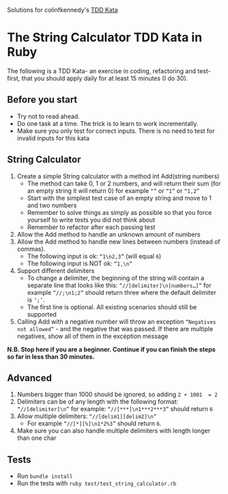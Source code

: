 Solutions for colinfkennedy's [TDD Kata](https://github.com/colinfkennedy/ruby-tdd-kata)

# The String Calculator TDD Kata in Ruby
The following is a TDD Kata- an exercise in coding, refactoring and test-first, that you should apply daily for at least 15 minutes (I do 30).

## Before you start
* Try not to read ahead.
* Do one task at a time. The trick is to learn to work incrementally.
* Make sure you only test for correct inputs. There is no need to test for invalid inputs for this kata

## String Calculator
1. Create a simple String calculator with a method int Add(string numbers)
    * The method can take 0, 1 or 2 numbers, and will return their sum (for an empty string it will return 0) for example `“”` or `“1”` or `“1,2”`
    * Start with the simplest test case of an empty string and move to 1 and two numbers
    * Remember to solve things as simply as possible so that you force yourself to write tests you did not think about
    * Remember to refactor after each passing test
2. Allow the Add method to handle an unknown amount of numbers
3. Allow the Add method to handle new lines between numbers (instead of commas).
    * The following input is ok:  `“1\n2,3”`  (will equal `6`)
    * The following input is NOT ok:  `“1,\n”`
4. Support different delimiters
    * To change a delimiter, the beginning of the string will contain a separate line that looks like this:
    `“//[delimiter]\n[numbers…]”` for example `“//;\n1;2”` should return three where the default delimiter is `‘;’`.
    * The first line is optional. All existing scenarios should still be supported
5. Calling Add with a negative number will throw an exception `“Negatives not allowed”` - and the negative that was passed. If there are multiple negatives, show all of them in the exception message


**N.B. Stop here if you are a beginner. Continue if you can finish the steps so far in less than 30 minutes.**

## Advanced
1. Numbers bigger than 1000 should be ignored, so adding `2 + 1001  = 2`
2. Delimiters can be of any length with the following format:  `“//[delimiter]\n”` for example: `“//[***]\n1***2***3”` should return `6`
3. Allow multiple delimiters: `“//[delim1][delim2]\n”` 
    * For example `“//[*][%]\n1*2%3”` should return `6`.
4. Make sure you can also handle multiple delimiters with length longer than one char

## Tests
* Run `bundle install`
* Run the tests with `ruby test/test_string_calculator.rb`
